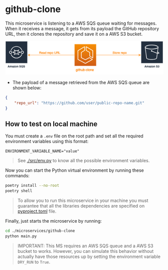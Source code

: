 # github-clone

This microservice is listening to a AWS SQS queue waiting for messages. When it receives a message, it gets from its payload the GitHub repository URL, then it clones the repository and save it on a AWS S3 bucket.

![](.architecture.drawio.png)

- The payload of a message retrieved from the AWS SQS queue are shown below:
```json
{
    "repo_url": "https://github.com/user/public-repo-name.git"
}
```

## How to test on local machine

You must create a ```.env``` file on the root path and set all the required environment variables using this format:
```
ENVIRONMENT_VARIABLE_NAME="value"
```

> See [./src/env.py](./src/env.py) to know all the possible environment variables.


Now you can start the Python virtual environment by running these commands:

```sh
poetry install --no-root
poetry shell
```

> To allow you to run this microservice in your machine you must guarantee that all the libraries dependencies are specified on [pyproject.toml](./pyproject.toml) file.

Finally, just starts the microservice by running:
```sh
cd ./microservices/github-clone
python main.py
```

> IMPORTANT: This MS requires an AWS SQS queue and a AWS S3 bucket to works. However, you can simulate this behavior without actually have those resources up by setting the environment variable ```DRY_RUN``` to ```True```.
